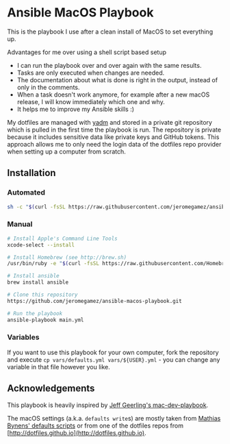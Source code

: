 # Ansible MacOS Playbook

This is the playbook I use after a clean install of MacOS to set everything up.

Advantages for me over using a shell script based setup

- I can run the playbook over and over again with the same results.
- Tasks are only executed when changes are needed.
- The documentation about what is done is right in the output,
  instead of only in the comments.
- When a task doesn't work anymore, for example after a new macOS release,
  I will know immediately which one and why.
- It helps me to improve my Ansible skills :)

My dotfiles are managed with [yadm](https://thelocehiliosan.github.io/yadm/)
and stored in a private git repository which is pulled in the first time
the playbook is run. The repository is private because it includes
sensitive data like private keys and GitHub tokens. This approach
allows me to only need the login data of the dotfiles repo
provider when setting up a computer from scratch.

## Installation

### Automated

```bash
sh -c "$(curl -fsSL https://raw.githubusercontent.com/jeromegamez/ansible-macos-playbook/master/install.sh)"
```

### Manual

```bash
# Install Apple's Command Line Tools
xcode-select --install

# Install Homebrew (see http://brew.sh)
/usr/bin/ruby -e "$(curl -fsSL https://raw.githubusercontent.com/Homebrew/install/master/install)"

# Install ansible
brew install ansible

# Clone this repository
https://github.com/jeromegamez/ansible-macos-playbook.git

# Run the playbook
ansible-playbook main.yml
```

### Variables

If you want to use this playbook for your own computer, fork the repository and
execute `cp vars/defaults.yml vars/${USER}.yml` - you can change any variable
in that file however you like.

## Acknowledgements

This playbook is heavily inspired by
[Jeff Geerling's mac-dev-playbook](https://github.com/geerlingguy/mac-dev-playbook).

The macOS settings (a.k.a. `defaults write`s) are mostly taken from
[Mathias Bynens' defaults scripts](https://mths.be/macos) or from one of the
dotfiles repos from [http://dotfiles.github.io](http://dotfiles.github.io).
